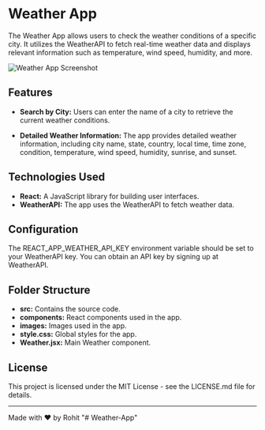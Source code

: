 # Weather App


The Weather App allows users to check the weather conditions of a specific city. It utilizes the WeatherAPI to fetch real-time weather data and displays relevant information such as temperature, wind speed, humidity, and more.

![Weather App Screenshot](https:/kantichandraka/github.com//Unified-Mentors/assets/149653208/ccc2d687-ab9f-464c-8140-409de665b84a)



## Features

- **Search by City:** Users can enter the name of a city to retrieve the current weather conditions.

- **Detailed Weather Information:** The app provides detailed weather information, including city name, state, country, local time, time zone, condition, temperature, wind speed, humidity, sunrise, and sunset.

## Technologies Used

- **React:** A JavaScript library for building user interfaces.
- **WeatherAPI:** The app uses the WeatherAPI to fetch weather data.

## Configuration
The REACT_APP_WEATHER_API_KEY environment variable should be set to your WeatherAPI key. You can obtain an API key by signing up at WeatherAPI.

## Folder Structure
- **src:** Contains the source code.
- **components:** React components used in the app.
- **images:** Images used in the app.
- **style.css:** Global styles for the app.
- **Weather.jsx:** Main Weather component.

## License
This project is licensed under the MIT License - see the LICENSE.md file for details.

<hr>

Made with ❤️ by Rohit
"# Weather-App" 
